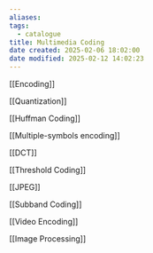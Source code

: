 ```yaml
---
aliases: 
tags:
  - catalogue
title: Multimedia Coding
date created: 2025-02-06 18:02:00
date modified: 2025-02-12 14:02:23
---
```

[[Encoding]]

[[Quantization]]

[[Huffman Coding]]

[[Multiple-symbols encoding]]

[[DCT]]

[[Threshold Coding]]

[[JPEG]]

[[Subband Coding]]

[[Video Encoding]]

[[Image Processing]]